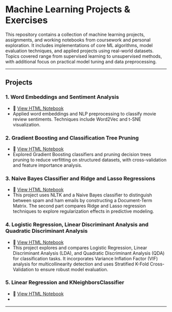 # Machine Learning Projects & Exercises

This repository contains a collection of machine learning projects, assignments, and working notebooks from coursework and personal exploration. It includes implementations of core ML algorithms, model evaluation techniques, and applied projects using real-world datasets. Topics covered range from supervised learning to unsupervised methods, with additional focus on practical model tuning and data preprocessing.

---

## Projects

### 1. Word Embeddings and Sentiment Analysis
- 📄 [View HTML Notebook](./Word%20Embeddings%20and%20Sentiment%20Analysis.html)
- Applied word embeddings and NLP preprocessing to classify movie review sentiments. Techniques include Word2Vec and t-SNE visualization.

### 2. Gradient Boosting and Classification Tree Pruning
- 📄 [View HTML Notebook](./Gradient%20Boosting%20and%20Classification%20Tree%20Pruning.html)
- Explored Gradient Boosting classifiers and pruning decision trees pruning to reduce verfitting on structured datasets, with cross-validation and feature importance analysis.

### 3. Naive Bayes Classifier and Ridge and Lasso Regressions
- 📄 [View HTML Notebook](./Naive%20Bayes%20Classifier%20and%20Ridge%20and%20Lasso%20Regressions.html)
- This project uses NLTK and a Naive Bayes classifier to distinguish between spam and ham emails by constructing a Document-Term Matrix. The second part compares Ridge and Lasso regression techniques to explore regularization effects in predictive modeling.

### 4. Logistic Regression, Linear Discriminant Analysis and Quadratic Discriminant Analysis
- 📄 [View HTML Notebook](./Logistic%20Regression%2C%20Linear%20Discriminant%20Analysis%20and%20Quadratic%20Discriminant%20Analysis.html)
- This project explores and compares Logistic Regression, Linear Discriminant Analysis (LDA), and Quadratic Discriminant Analysis (QDA) for classification tasks. It incorporates Variance Inflation Factor (VIF) analysis for multicollinearity detection and uses Stratified K-Fold Cross-Validation to ensure robust model evaluation.

### 5. Linear Regression and KNeighborsClassifier
- 📄 [View HTML Notebook](./Linear%20Regression%20and%20KNeighborsClassifier.html)
- 
  
---
